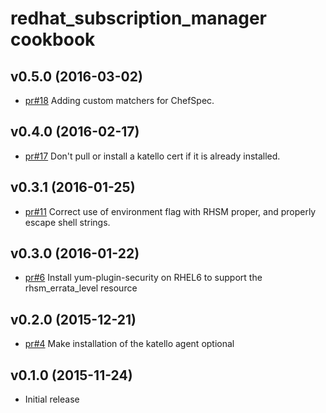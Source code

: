 # redhat_subscription_manager cookbook

## v0.5.0 (2016-03-02)
* [pr#18](https://github.com/chef-partners/redhat-subscription-manager-cookbook/pull/18) Adding custom matchers for ChefSpec.

## v0.4.0 (2016-02-17)
* [pr#17](https://github.com/chef-partners/redhat-subscription-manager-cookbook/pull/17) Don't pull or install a katello cert if it is already installed.

## v0.3.1 (2016-01-25)
* [pr#11](https://github.com/chef-partners/redhat-subscription-manager-cookbook/pull/11) Correct use of environment flag with RHSM proper, and properly escape shell strings.

## v0.3.0 (2016-01-22)
* [pr#6](https://github.com/chef-partners/redhat-subscription-manager-cookbook/pull/6) Install yum-plugin-security on RHEL6 to support the rhsm_errata_level resource

## v0.2.0 (2015-12-21)
* [pr#4](https://github.com/chef-partners/redhat-subscription-manager-cookbook/pull/4) Make installation of the katello agent optional

## v0.1.0 (2015-11-24)
* Initial release

